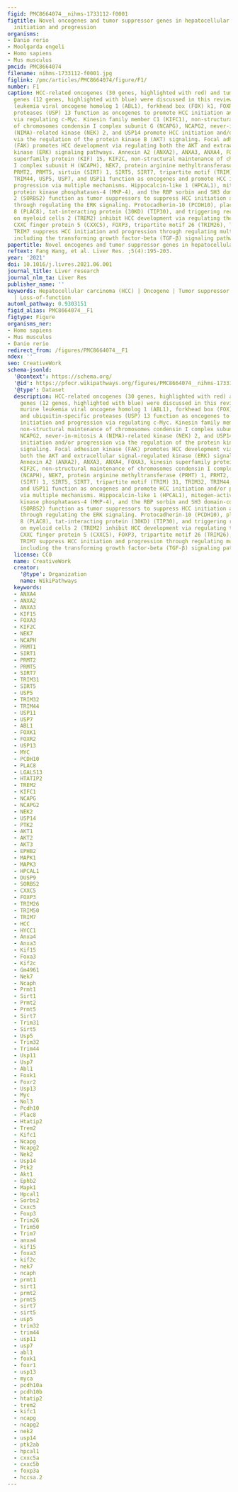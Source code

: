```yaml
---
figid: PMC8664074__nihms-1733112-f0001
figtitle: Novel oncogenes and tumor suppressor genes in hepatocellular carcinoma (HCC)
  initiation and progression
organisms:
- Danio rerio
- Moolgarda engeli
- Homo sapiens
- Mus musculus
pmcid: PMC8664074
filename: nihms-1733112-f0001.jpg
figlink: /pmc/articles/PMC8664074/figure/F1/
number: F1
caption: HCC-related oncogenes (30 genes, highlighted with red) and tumor suppressor
  genes (12 genes, highlighted with blue) were discussed in this review. Abelson murine
  leukemia viral oncogene homolog 1 (ABL1), forkhead box (FOX) k1, FOXR2, and ubiquitin-specific
  proteases (USP) 13 function as oncogenes to promote HCC initiation and progression
  via regulating c-Myc. Kinesin family member C1 (KIFC1), non-structural maintenance
  of chromosomes condensin I complex subunit G (NCAPG), NCAPG2, never-in-mitosis A
  (NIMA)-related kinase (NEK) 2, and USP14 promote HCC initiation and/or progression
  via the regulation of the protein kinase B (AKT) signaling. Focal adhesion kinase
  (FAK) promotes HCC development via regulating both the AKT and extracellular signal-regulated
  kinase (ERK) signaling pathways. Annexin A2 (ANXA2), ANXA3, ANXA4, FOXA3, kinesin
  superfamily protein (KIF) 15, KIF2C, non-structural maintenance of chromosomes condensin
  I complex subunit H (NCAPH), NEK7, protein arginine methyltransferase (PRMT) 1,
  PRMT2, PRMT5, sirtuin (SIRT) 1, SIRT5, SIRT7, tripartite motif (TRIM) 31, TRIM32,
  TRIM44, USP5, USP7, and USP11 function as oncogenes and promote HCC initiation and/or
  progression via multiple mechanisms. Hippocalcin-like 1 (HPCAL1), mitogen-activated
  protein kinase phosphatases-4 (MKP-4), and the RBP sorbin and SH3 domain-containing
  2 (SORBS2) function as tumor suppressors to suppress HCC initiation and/or progression
  through regulating the ERK signaling. Protocadherin-10 (PCDH10), placenta-specific
  8 (PLAC8), tat-interacting protein (30KD) (TIP30), and triggering receptor expressed
  on myeloid cells 2 (TREM2) inhibit HCC development via regulating the AKT signaling.
  CXXC finger protein 5 (CXXC5), FOXP3, tripartite motif 26 (TRIM26), TRIM50, and
  TRIM7 suppress HCC initiation and progression through regulating multiple mechanisms,
  including the transforming growth factor-beta (TGF-β) signaling pathway.
papertitle: Novel oncogenes and tumor suppressor genes in hepatocellular carcinoma.
reftext: Fang Wang, et al. Liver Res. ;5(4):195-203.
year: '2021'
doi: 10.1016/j.livres.2021.06.001
journal_title: Liver research
journal_nlm_ta: Liver Res
publisher_name: ''
keywords: Hepatocellular carcinoma (HCC) | Oncogene | Tumor suppressor | Activation
  | Loss-of-function
automl_pathway: 0.9303151
figid_alias: PMC8664074__F1
figtype: Figure
organisms_ner:
- Homo sapiens
- Mus musculus
- Danio rerio
redirect_from: /figures/PMC8664074__F1
ndex: ''
seo: CreativeWork
schema-jsonld:
  '@context': https://schema.org/
  '@id': https://pfocr.wikipathways.org/figures/PMC8664074__nihms-1733112-f0001.html
  '@type': Dataset
  description: HCC-related oncogenes (30 genes, highlighted with red) and tumor suppressor
    genes (12 genes, highlighted with blue) were discussed in this review. Abelson
    murine leukemia viral oncogene homolog 1 (ABL1), forkhead box (FOX) k1, FOXR2,
    and ubiquitin-specific proteases (USP) 13 function as oncogenes to promote HCC
    initiation and progression via regulating c-Myc. Kinesin family member C1 (KIFC1),
    non-structural maintenance of chromosomes condensin I complex subunit G (NCAPG),
    NCAPG2, never-in-mitosis A (NIMA)-related kinase (NEK) 2, and USP14 promote HCC
    initiation and/or progression via the regulation of the protein kinase B (AKT)
    signaling. Focal adhesion kinase (FAK) promotes HCC development via regulating
    both the AKT and extracellular signal-regulated kinase (ERK) signaling pathways.
    Annexin A2 (ANXA2), ANXA3, ANXA4, FOXA3, kinesin superfamily protein (KIF) 15,
    KIF2C, non-structural maintenance of chromosomes condensin I complex subunit H
    (NCAPH), NEK7, protein arginine methyltransferase (PRMT) 1, PRMT2, PRMT5, sirtuin
    (SIRT) 1, SIRT5, SIRT7, tripartite motif (TRIM) 31, TRIM32, TRIM44, USP5, USP7,
    and USP11 function as oncogenes and promote HCC initiation and/or progression
    via multiple mechanisms. Hippocalcin-like 1 (HPCAL1), mitogen-activated protein
    kinase phosphatases-4 (MKP-4), and the RBP sorbin and SH3 domain-containing 2
    (SORBS2) function as tumor suppressors to suppress HCC initiation and/or progression
    through regulating the ERK signaling. Protocadherin-10 (PCDH10), placenta-specific
    8 (PLAC8), tat-interacting protein (30KD) (TIP30), and triggering receptor expressed
    on myeloid cells 2 (TREM2) inhibit HCC development via regulating the AKT signaling.
    CXXC finger protein 5 (CXXC5), FOXP3, tripartite motif 26 (TRIM26), TRIM50, and
    TRIM7 suppress HCC initiation and progression through regulating multiple mechanisms,
    including the transforming growth factor-beta (TGF-β) signaling pathway.
  license: CC0
  name: CreativeWork
  creator:
    '@type': Organization
    name: WikiPathways
  keywords:
  - ANXA4
  - ANXA2
  - ANXA3
  - KIF15
  - FOXA3
  - KIF2C
  - NEK7
  - NCAPH
  - PRMT1
  - SIRT1
  - PRMT2
  - PRMT5
  - SIRT7
  - TRIM31
  - SIRT5
  - USP5
  - TRIM32
  - TRIM44
  - USP11
  - USP7
  - ABL1
  - FOXK1
  - FOXR2
  - USP13
  - MYC
  - PCDH10
  - PLAC8
  - LGALS13
  - HTATIP2
  - TREM2
  - KIFC1
  - NCAPG
  - NCAPG2
  - NEK2
  - USP14
  - PTK2
  - AKT1
  - AKT2
  - AKT3
  - EPHB2
  - MAPK1
  - MAPK3
  - HPCAL1
  - DUSP9
  - SORBS2
  - CXXC5
  - FOXP3
  - TRIM26
  - TRIM50
  - TRIM7
  - HCC
  - HYCC1
  - Anxa4
  - Anxa3
  - Kif15
  - Foxa3
  - Kif2c
  - Gm4961
  - Nek7
  - Ncaph
  - Prmt1
  - Sirt1
  - Prmt2
  - Prmt5
  - Sirt7
  - Trim31
  - Sirt5
  - Usp5
  - Trim32
  - Trim44
  - Usp11
  - Usp7
  - Abl1
  - Foxk1
  - Foxr2
  - Usp13
  - Myc
  - Nol3
  - Pcdh10
  - Plac8
  - Htatip2
  - Trem2
  - Kifc1
  - Ncapg
  - Ncapg2
  - Nek2
  - Usp14
  - Ptk2
  - Akt1
  - Ephb2
  - Mapk1
  - Hpcal1
  - Sorbs2
  - Cxxc5
  - Foxp3
  - Trim26
  - Trim50
  - Trim7
  - anxa4
  - kif15
  - foxa3
  - kif2c
  - nek7
  - ncaph
  - prmt1
  - sirt1
  - prmt2
  - prmt5
  - sirt7
  - sirt5
  - usp5
  - trim32
  - trim44
  - usp11
  - usp7
  - abl1
  - foxk1
  - foxr1
  - usp13
  - myca
  - pcdh10a
  - pcdh10b
  - htatip2
  - trem2
  - kifc1
  - ncapg
  - ncapg2
  - nek2
  - usp14
  - ptk2ab
  - hpcal1
  - cxxc5a
  - cxxc5b
  - foxp3a
  - hccsa.2
---
```


